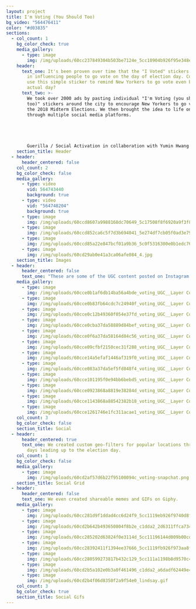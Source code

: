 ```yaml
---
layout: project
title: I'm Voting (You Should Too)
bg_video: "564476411"
color: "#d03835"
sections:
  - col_count: 1
    bg_color_check: true
    media_gallery:
      - type: image
        img: /img/uploads/60cc237849304b503be7124e_5cc10904b926f95e348eded0_3.jpg
    header:
      text_one: It's been proven over time that the "I Voted" stickers play a key role
        in influencing people to go vote on the day of election day. Could we
        use this simple sticker to remind New Yorkers to go vote even before the
        actual day?
      text_two: >-
        We took over 2000 ads by pasting individual "I'm Voting (you should
        too)" stickers around the city to encourage New Yorkers to go vote for
        the 2018 Midterm Elections. We then brought the idea to life online
        through multiple social media platforms.


        ‍


        Guerilla / Social Activation in collaboration with Yumin Hwang and [Hui Wen Ong](https://huiwenong.com/)
    section_title: Header
  - header:
      header_centered: false
    col_count: 2
    bg_color_check: false
    media_gallery:
      - type: video
        vid: 564743440
        background: true
      - type: video
        vid: "564748204"
        background: true
      - type: image
        img: /img/uploads/60ccd8607a9988168dc70649_5c17508f8f6920a9f3f89486_5c105c5597d06e49ad8e0ad9_l8-p-2600.jpg
      - type: image
        img: /img/uploads/60ccd852ca6c5f7d3b694041_5e274df7cb05f0ad3e79ba61_3.jpg
      - type: image
        img: /img/uploads/60ccd85a22e847bcf01a9b36_5c0f5316300e0b1edc76f89f_img_7149-p-2600.png
      - type: image
        img: /img/uploads/60cd29ab0e41a3ca06afe084_4.jpg
    section_title: Images
  - header:
      header_centered: false
      text_one: "These are some of the UGC content posted on Instagram through #ImVoting"
    media_gallery:
      - type: image
        img: /img/uploads/60cce0b1af6db14ba56a4bde_voting_UGC__Layer Comp 21.jpg
      - type: image
        img: /img/uploads/60cce0b83fb64cdc7c24940f_voting_UGC__Layer Comp 20.jpg
      - type: image
        img: /img/uploads/60cce0c12b49360f054e37fd_voting_UGC__Layer Comp 19.jpg
      - type: image
        img: /img/uploads/60cce0cba37da58889d84bef_voting_UGC__Layer Comp 16.jpg
      - type: image
        img: /img/uploads/60cce0f6a37da58164d84c56_voting_UGC__Layer Comp 13.jpg
      - type: image
        img: /img/uploads/60cce09cfbf2150cec31f288_voting_UGC__Layer Comp 14.jpg
      - type: image
        img: /img/uploads/60cce14a5efaf1446af319f0_voting_UGC__Layer Comp 11.jpg
      - type: image
        img: /img/uploads/60cce083a37da5ef5fd848f4_voting_UGC__Layer Comp 2.jpg
      - type: image
        img: /img/uploads/60cce101195f0e94bb6bebd5_voting_UGC__Layer Comp 9.jpg
      - type: image
        img: /img/uploads/60cce0923868a8819e38284d_voting_UGC__Layer Comp 12.jpg
      - type: image
        img: /img/uploads/60cce1143868a88542382b18_voting_UGC__Layer Comp 18.jpg
      - type: image
        img: /img/uploads/60cce1261746e1fc311acae1_voting_UGC__Layer Comp 10.jpg
    col_count: 3
    bg_color_check: false
    section_title: Social
  - header:
      header_centered: true
      text_one: We created custom geo-filters for popular locations throughout NYC,
        days leading up to the election day.
    col_count: 1
    bg_color_check: false
    media_gallery:
      - type: image
        img: /img/uploads/60cd2af57d6b22f95100094c_voting-snapchat.png
    section_title: Social Grid
  - header:
      header_centered: false
      text_one: We even created shareable memes and GIFs on Giphy.
    media_gallery:
      - type: image
        img: /img/uploads/60cc281d9f1ddad4cc6d24f9_5cc1119eb926f9740d8f13b5_c1dda2_f5389ee5500c44e89fecf6e6613edcc3_mv2.gif
      - type: image
        img: /img/uploads/60cd2b642b493650804f8b2e_c1dda2_2d6311ffca73412e9ab4b8a7042089d8~mv2.gif
      - type: image
        img: /img/uploads/60cc285202d63824f0e3114d_5cc11196144d009b00cd8e00_c1dda2_0b0f7e76f2b34f5682dbc4f7d66f57b4_mv2.gif
      - type: image
        img: /img/uploads/60cc28392411f1394ee37666_5cc1119fb926f973aa8f13bd_c1dda2_15d819167e0c4b3584a7c64d3d3d6bba_mv2.gif
      - type: image
        img: /img/uploads/60cc280599273817b432c129_5cc111a1198b8d9570c40992_c1dda2_91a772dab09e472cb36ede3e3e758c0a_mv2.gif
      - type: image
        img: /img/uploads/60cd2b5a102e0b3a0f461496_c1dda2_a6dadf62449e4ad98365ecba146d7632~mv2.gif
      - type: image
        img: /img/uploads/60cd2b4f06d8350f2a9f54e0_lindsay.gif
    col_count: 3
    bg_color_check: true
    section_title: Social Gifs
---
```

